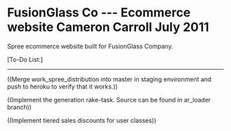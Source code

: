 FusionGlass Co --- Ecommerce website
Cameron Carroll
July 2011
=====================================

Spree ecommerce website built for FusionGlass Company.

[To-Do List:]

---------------------
((Merge work_spree_distribution into master in staging environment and push to heroku to verify that it works.))

((Implement the generation rake-task. Source can be found in ar_loader branch))

((Implement tiered sales discounts for user classes))
